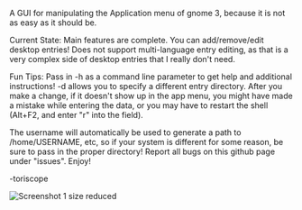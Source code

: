 A GUI for manipulating the Application menu of gnome 3, because it is not as easy as it should be.

Current State:
Main features are complete. You can add/remove/edit desktop entries! Does not support multi-language entry editing, as that is a very complex side of desktop entries that I really don't need.

Fun Tips:
Pass in -h as a command line parameter to get help and additional instructions! 
-d allows you to specify a different entry directory.
After you make a change, if it doesn't show up in the app menu, you might have made a mistake while entering the data, or you may have to restart the shell (Alt+F2, and enter "r" into the field).

The username will automatically be used to generate a path to /home/USERNAME, etc, so if your system is different for some reason, be sure to pass in the proper directory!
Report all bugs on this github page under "issues". Enjoy!

-toriscope

![Screenshot 1 size reduced](http://www.prism.gatech.edu/~efruchter3/gme1.png)
